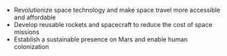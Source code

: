   * Revolutionize space technology and make space travel more accessible and affordable
* Develop reusable rockets and spacecraft to reduce the cost of space missions
* Establish a sustainable presence on Mars and enable human colonization


